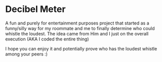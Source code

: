 # Decibel Meter

A fun and purely for entertainment purposes project that started as a funny/silly way for my roommate and me to finally determine who could whistle the loudest. 
The idea came from Him and I just on the overall execution (AKA I coded the entire thing)

I hope you can enjoy it and potentially prove who has the loudest whistle among your peers :)
